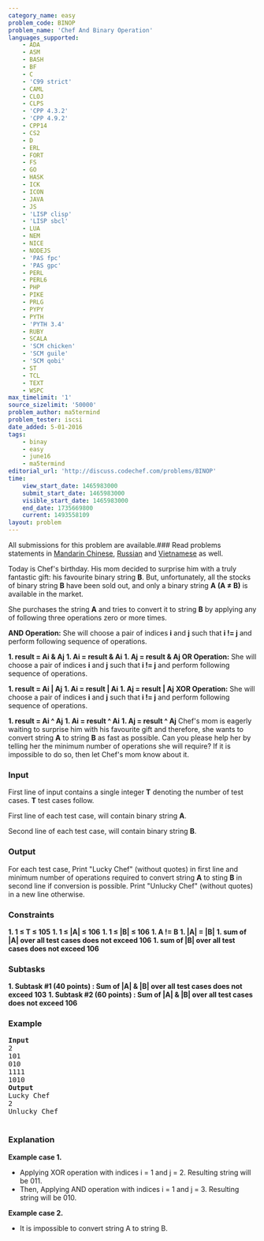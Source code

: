 ```yaml
---
category_name: easy
problem_code: BINOP
problem_name: 'Chef And Binary Operation'
languages_supported:
    - ADA
    - ASM
    - BASH
    - BF
    - C
    - 'C99 strict'
    - CAML
    - CLOJ
    - CLPS
    - 'CPP 4.3.2'
    - 'CPP 4.9.2'
    - CPP14
    - CS2
    - D
    - ERL
    - FORT
    - FS
    - GO
    - HASK
    - ICK
    - ICON
    - JAVA
    - JS
    - 'LISP clisp'
    - 'LISP sbcl'
    - LUA
    - NEM
    - NICE
    - NODEJS
    - 'PAS fpc'
    - 'PAS gpc'
    - PERL
    - PERL6
    - PHP
    - PIKE
    - PRLG
    - PYPY
    - PYTH
    - 'PYTH 3.4'
    - RUBY
    - SCALA
    - 'SCM chicken'
    - 'SCM guile'
    - 'SCM qobi'
    - ST
    - TCL
    - TEXT
    - WSPC
max_timelimit: '1'
source_sizelimit: '50000'
problem_author: ma5termind
problem_tester: iscsi
date_added: 5-01-2016
tags:
    - binay
    - easy
    - june16
    - ma5termind
editorial_url: 'http://discuss.codechef.com/problems/BINOP'
time:
    view_start_date: 1465983000
    submit_start_date: 1465983000
    visible_start_date: 1465983000
    end_date: 1735669800
    current: 1493558109
layout: problem
---
```

All submissions for this problem are available.###  Read problems statements in [Mandarin Chinese](http://www.codechef.com/download/translated/JUNE16/mandarin/BINOP.pdf), [Russian](http://www.codechef.com/download/translated/JUNE16/russian/BINOP.pdf) and [Vietnamese](http://www.codechef.com/download/translated/JUNE16/vietnamese/BINOP.pdf) as well.

Today is Chef's birthday. His mom decided to surprise him with a truly fantastic gift: his favourite binary string **B**. But, unfortunately, all the stocks of binary string **B** have been sold out, and only a binary string **A** **(A ≠ B)** is available in the market.

She purchases the string **A** and tries to convert it to string **B** by applying any of following three operations zero or more times.

**AND Operation:**
She will choose a pair of indices **i** and **j** such that **i != j** and perform following sequence of operations.

**1. result = Ai & Aj** 
**1. Ai = result & Ai** 
**1. Aj = result & Aj** 
**OR Operation:**
She will choose a pair of indices **i** and **j** such that **i != j** and perform following sequence of operations.

**1. result = Ai | Aj** 
**1. Ai = result | Ai** 
**1. Aj = result | Aj** 
**XOR Operation:**
She will choose a pair of indices **i** and **j** such that **i != j** and perform following sequence of operations.

**1. result = Ai ^ Aj** 
**1. Ai = result ^ Ai** 
**1. Aj = result ^ Aj** 
Chef's mom is eagerly waiting to surprise him with his favourite gift and therefore, she wants to convert string **A** to string **B** as fast as possible. Can you please help her by telling her the minimum number of operations she will require? If it is impossible to do so, then let Chef's mom know about it.

### Input

First line of input contains a single integer **T** denoting the number of test cases. **T** test cases follow.

First line of each test case, will contain binary string **A**.

Second line of each test case, will contain binary string **B**.

### Output

For each test case, Print "Lucky Chef" (without quotes) in first line and minimum number of operations required to convert string **A** to sting **B** in second line if conversion is possible. Print "Unlucky Chef" (without quotes) in a new line otherwise.

### Constraints

**1. 1 ≤ T ≤ 105** 
**1. 1 ≤ |A| ≤ 106** 
**1. 1 ≤ |B| ≤ 106** 
**1. A != B** 
**1. |A| = |B|** 
**1. sum of |A| over all test cases does not exceed 106** 
**1. sum of |B| over all test cases does not exceed 106** 
### Subtasks

**1. Subtask #1 (40 points) : Sum of |A| & |B| over all test cases does not exceed 103** 
**1. Subtask #2 (60 points) : Sum of |A| & |B| over all test cases does not exceed 106** 
### Example

<pre>
<b>Input</b>
2
101
010
1111
1010
<b>Output</b>
Lucky Chef
2
Unlucky Chef

</pre>
### Explanation

**Example case 1.**

- Applying XOR operation with indices i = 1 and j = 2. Resulting string will be 011.
- Then, Applying AND operation with indices i = 1 and j = 3. Resulting string will be 010.


**Example case 2.**

- It is impossible to convert string A to string B.
